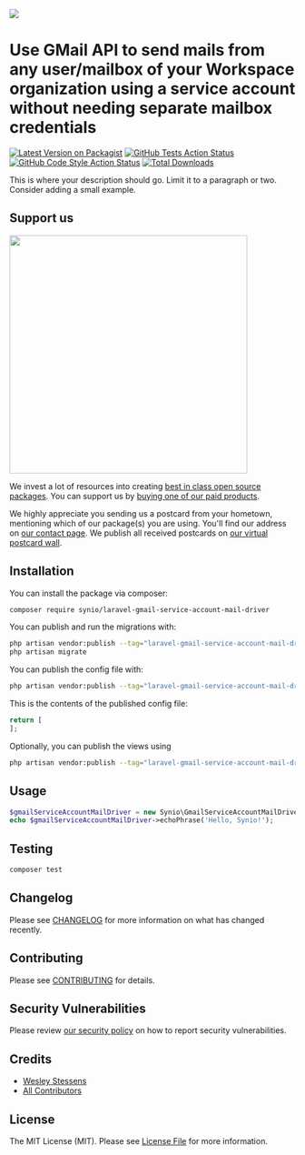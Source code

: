 
[<img src="https://github-ads.s3.eu-central-1.amazonaws.com/support-ukraine.svg?t=1" />](https://supportukrainenow.org)

# Use GMail API to send mails from any user/mailbox of your Workspace organization using a service account without needing separate mailbox credentials

[![Latest Version on Packagist](https://img.shields.io/packagist/v/synio/laravel-gmail-service-account-mail-driver.svg?style=flat-square)](https://packagist.org/packages/synio/laravel-gmail-service-account-mail-driver)
[![GitHub Tests Action Status](https://img.shields.io/github/workflow/status/synio/laravel-gmail-service-account-mail-driver/run-tests?label=tests)](https://github.com/synio/laravel-gmail-service-account-mail-driver/actions?query=workflow%3Arun-tests+branch%3Amain)
[![GitHub Code Style Action Status](https://img.shields.io/github/workflow/status/synio/laravel-gmail-service-account-mail-driver/Fix%20PHP%20code%20style%20issues?label=code%20style)](https://github.com/synio/laravel-gmail-service-account-mail-driver/actions?query=workflow%3A"Fix+PHP+code+style+issues"+branch%3Amain)
[![Total Downloads](https://img.shields.io/packagist/dt/synio/laravel-gmail-service-account-mail-driver.svg?style=flat-square)](https://packagist.org/packages/synio/laravel-gmail-service-account-mail-driver)

This is where your description should go. Limit it to a paragraph or two. Consider adding a small example.

## Support us

[<img src="https://github-ads.s3.eu-central-1.amazonaws.com/laravel-gmail-service-account-mail-driver.jpg?t=1" width="419px" />](https://spatie.be/github-ad-click/laravel-gmail-service-account-mail-driver)

We invest a lot of resources into creating [best in class open source packages](https://spatie.be/open-source). You can support us by [buying one of our paid products](https://spatie.be/open-source/support-us).

We highly appreciate you sending us a postcard from your hometown, mentioning which of our package(s) you are using. You'll find our address on [our contact page](https://spatie.be/about-us). We publish all received postcards on [our virtual postcard wall](https://spatie.be/open-source/postcards).

## Installation

You can install the package via composer:

```bash
composer require synio/laravel-gmail-service-account-mail-driver
```

You can publish and run the migrations with:

```bash
php artisan vendor:publish --tag="laravel-gmail-service-account-mail-driver-migrations"
php artisan migrate
```

You can publish the config file with:

```bash
php artisan vendor:publish --tag="laravel-gmail-service-account-mail-driver-config"
```

This is the contents of the published config file:

```php
return [
];
```

Optionally, you can publish the views using

```bash
php artisan vendor:publish --tag="laravel-gmail-service-account-mail-driver-views"
```

## Usage

```php
$gmailServiceAccountMailDriver = new Synio\GmailServiceAccountMailDriver();
echo $gmailServiceAccountMailDriver->echoPhrase('Hello, Synio!');
```

## Testing

```bash
composer test
```

## Changelog

Please see [CHANGELOG](CHANGELOG.md) for more information on what has changed recently.

## Contributing

Please see [CONTRIBUTING](CONTRIBUTING.md) for details.

## Security Vulnerabilities

Please review [our security policy](../../security/policy) on how to report security vulnerabilities.

## Credits

- [Wesley Stessens](https://github.com/synio-wesley)
- [All Contributors](../../contributors)

## License

The MIT License (MIT). Please see [License File](LICENSE.md) for more information.
